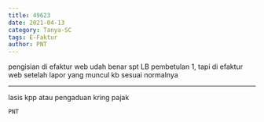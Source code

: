 ```yaml
---
title: 49623
date: 2021-04-13
category: Tanya-SC
tags: E-Faktur
author: PNT
---
```


pengisian di efaktur web udah benar spt LB pembetulan 1, tapi di efaktur web setelah lapor yang muncul kb sesuai normalnya

---

lasis kpp atau pengaduan kring pajak

`PNT`
